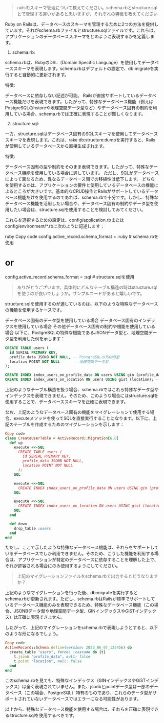 > railsのスキーマ管理について教えてください。schema.rbとstructure.sqlとで管理する違いがあると思いますが、それぞれの特徴を教えてください

Ruby on Railsは、データベースのスキーマを管理するために2つの方法を提供しています。それがschema.rbファイルとstructure.sqlファイルです。これらは、アプリケーションのデータベーススキーマをどのように表現するかを定義します。

1. schema.rb:

schema.rbは、RubyのDSL（Domain Specific Language）を使用してデータベーススキーマを表現します。schema.rbはデフォルトの設定で、db:migrateを実行すると自動的に更新されます。

特徴:

データベースに依存しない記述が可能。
Railsが直接サポートしているデータベース機能だけを表現できます。したがって、特殊なデータベース機能（例えばPostgreSQLのhstoreや地理空間データ型など）やデータベース固有の制約を利用している場合、schema.rbでは正確に表現することが難しくなります。

2. structure.sql:

一方、structure.sqlはデータベース固有のSQLスキーマを使用してデータベーススキーマを表現します。これは、rake db:structure:dumpを実行すると、Railsが使用しているデータベースから直接生成されます。

特徴:

データベース固有の型や制約をそのまま表現できます。したがって、特殊なデータベース機能を使用している場合に適しています。
ただし、SQLがデータベースによって異なるため、異なるデータベース間での移植性は低下します。
どちらを使用するかは、アプリケーションの要件と使用しているデータベースの機能によるところが大きいです。基本的なCRUD操作とRailsがサポートしているデータベース機能だけを使用するのであれば、schema.rbで十分です。しかし、特殊なデータベース機能を活用したい場合や、データベース固有の制約やデータ型を使用したい場合は、structure.sqlを使用することを検討してみてください。

これらを選択するための設定は、config/application.rbまたはconfig/environment/*.rbに次のように記述します：

ruby
Copy code
config.active_record.schema_format = :ruby  # schema.rbを使用
# or
config.active_record.schema_format = :sql  # structure.sqlを使用

> ありがとうございます。具体的にどんなテーブル構造の時はstructure.sqlを使うのが良いでしょうか。サンプルコードがあると嬉しいです。

structure.sqlを使用するのが適しているのは、以下のような特殊なデータベースの機能を使用するケースです。

データベース固有のデータ型を使用している場合
データベース固有のインデックスを使用している場合
その他データベース固有の制約や機能を使用している場合
以下に、PostgreSQLの特殊な機能であるJSONデータ型と、地理空間データ型を利用した例を示します：

```sql
CREATE TABLE users (
  id SERIAL PRIMARY KEY,
  profile_data JSONB NOT NULL, -- PostgreSQLのJSONB型
  location POINT NOT NULL      -- 地理空間データ型
);

CREATE INDEX index_users_on_profile_data ON users USING gin (profile_data); -- JSONBに対するGINインデックス
CREATE INDEX index_users_on_location ON users USING gist (location); -- 地理空間データ型に対するGiSTインデックス
```
上記のようなテーブル構造を扱う場合、schema.rbではこれら特殊なデータ型やインデックスを表現できません。そのため、このような場合にはstructure.sqlを使用することで、データベーススキーマを正確に表現できます。

なお、上記のようなデータベース固有の機能をマイグレーションで使用する場合、executeメソッドを使ってSQLを直接実行することになります。以下に、上記のテーブルを作成するためのマイグレーションを示します：

```ruby
Copy code
class CreateUserTable < ActiveRecord::Migration[6.0]
  def up
    execute <<-SQL
      CREATE TABLE users (
        id SERIAL PRIMARY KEY,
        profile_data JSONB NOT NULL,
        location POINT NOT NULL
      );
    SQL

    execute <<-SQL
      CREATE INDEX index_users_on_profile_data ON users USING gin (profile_data);
    SQL

    execute <<-SQL
      CREATE INDEX index_users_on_location ON users USING gist (location);
    SQL
  end

  def down
    drop_table :users
  end
end
```

ただし、ここで示したような特殊なデータベース機能は、それらをサポートしているデータベースでしか利用できません。そのため、こうした機能を利用する場合は、アプリケーションが特定のデータベースに依存することを理解した上で、それが許容される場合にのみ使用するようにしてください。

> 上記のマイグレーションファイルをschema.rbで出力するとどうなりますか？

上記のようなマイグレーションを行った後、db:migrateを実行するとschema.rbが更新されます。ただし、schema.rbはRailsが標準でサポートしているデータベース機能のみを表現できるため、特殊なデータベース機能（この場合、JSONBデータ型や地理空間データ型、GINインデックスやGiSTインデックス）は正確に表現できません。

したがって、上記のマイグレーションをschema.rbで表現しようとすると、以下のような形になるでしょう。

```ruby
Copy code
ActiveRecord::Schema.define(version: 2023_06_07_123456) do
  create_table "users", force: :cascade do |t|
    t.jsonb "profile_data", null: false
    t.point "location", null: false
  end
end
```
このschema.rbを見ても、特殊なインデックス（GINインデックスやGiSTインデックス）は全く表現されていません。また、jsonbとpointデータ型は一部のデータベース（この場合、PostgreSQL）特有のものであり、これらのデータ型がサポートされていないデータベースではエラーになる可能性があります。

以上から、特殊なデータベース機能を使用する場合は、それらを正確に表現できるstructure.sqlを使用するべきです。

